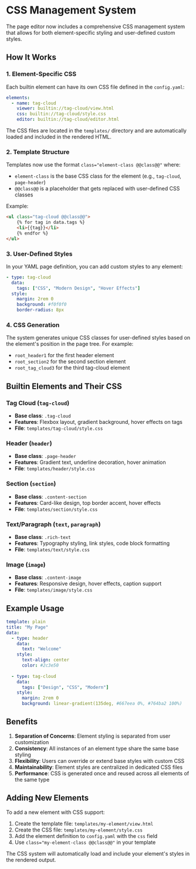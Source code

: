 # CSS Management System

The page editor now includes a comprehensive CSS management system that allows for both element-specific styling and user-defined custom styles.

## How It Works

### 1. Element-Specific CSS

Each builtin element can have its own CSS file defined in the `config.yaml`:

```yaml
elements:
  - name: tag-cloud
    viewer: builtin://tag-cloud/view.html
    css: builtin://tag-cloud/style.css
    editor: builtin://tag-cloud/editor.html
```

The CSS files are located in the `templates/` directory and are automatically loaded and included in the rendered HTML.

### 2. Template Structure

Templates now use the format `class="element-class @@class@@"` where:
- `element-class` is the base CSS class for the element (e.g., `tag-cloud`, `page-header`)
- `@@class@@` is a placeholder that gets replaced with user-defined CSS classes

Example:
```html
<ul class="tag-cloud @@class@@">
    {% for tag in data.tags %}
    <li>{{tag}}</li>
    {% endfor %}
</ul>
```

### 3. User-Defined Styles

In your YAML page definition, you can add custom styles to any element:

```yaml
- type: tag-cloud
  data:
    tags: ["CSS", "Modern Design", "Hover Effects"]
  style:
    margin: 2rem 0
    background: #f0f0f0
    border-radius: 8px
```

### 4. CSS Generation

The system generates unique CSS classes for user-defined styles based on the element's position in the page tree. For example:
- `root_header1` for the first header element
- `root_section2` for the second section element
- `root_tag_cloud3` for the third tag-cloud element

## Builtin Elements and Their CSS

### Tag Cloud (`tag-cloud`)
- **Base class**: `.tag-cloud`
- **Features**: Flexbox layout, gradient background, hover effects on tags
- **File**: `templates/tag-cloud/style.css`

### Header (`header`)
- **Base class**: `.page-header`
- **Features**: Gradient text, underline decoration, hover animation
- **File**: `templates/header/style.css`

### Section (`section`)
- **Base class**: `.content-section`
- **Features**: Card-like design, top border accent, hover effects
- **File**: `templates/section/style.css`

### Text/Paragraph (`text`, `paragraph`)
- **Base class**: `.rich-text`
- **Features**: Typography styling, link styles, code block formatting
- **File**: `templates/text/style.css`

### Image (`image`)
- **Base class**: `.content-image`
- **Features**: Responsive design, hover effects, caption support
- **File**: `templates/image/style.css`

## Example Usage

```yaml
template: plain
title: "My Page"
data:
  - type: header
    data:
      text: "Welcome"
    style:
      text-align: center
      color: #2c3e50
  
  - type: tag-cloud
    data:
      tags: ["Design", "CSS", "Modern"]
    style:
      margin: 2rem 0
      background: linear-gradient(135deg, #667eea 0%, #764ba2 100%)
```

## Benefits

1. **Separation of Concerns**: Element styling is separated from user customization
2. **Consistency**: All instances of an element type share the same base styling
3. **Flexibility**: Users can override or extend base styles with custom CSS
4. **Maintainability**: Element styles are centralized in dedicated CSS files
5. **Performance**: CSS is generated once and reused across all elements of the same type

## Adding New Elements

To add a new element with CSS support:

1. Create the template file: `templates/my-element/view.html`
2. Create the CSS file: `templates/my-element/style.css`
3. Add the element definition to `config.yaml` with the `css` field
4. Use `class="my-element-class @@class@@"` in your template

The CSS system will automatically load and include your element's styles in the rendered output. 